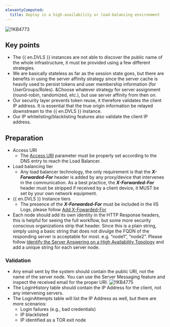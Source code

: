 ```yaml
---
eleventyComputed:
  title: Deploy in a high-availability or load-balancing environment
---
```

![!!KB4773](https://cdnweb.devolutions.net/docs/en/kb/KB4773.png)

## Key points
* The {{ en.DVLS }} instances are not able to discover the public name of the whole infrastructure, it must be provided using a few different strategies.
* We are basically stateless as far as the session state goes, but there are benefits in using the server affinity strategy since the server cache is heavily used to persist tokens and user membership information (for UserGroups/Roles). &Choose whatever strategy for server assignment (round-robin, randomized, etc.), but use server affinity from then on.
* Our security layer prevents token reuse, it therefore validates the client IP address. It is essential that the true origin information be relayed downstream to the {{ en.DVLS }} instance.
* Our IP whitelisting/blacklisting features also validate the client IP address.

## Preparation
* Access URI
    * The [Access URI](/kb/devolutions-server/knowledge-base/access-uri/) parameter must be properly set according to the DNS entry to reach the Load Balancer.
* Load balancing tier
    * Any load balancer technology, the only requirement is that the ***X-Forwarded-For*** header is added by any proxy/device that intervenes in the communication. As a best practice, the ***X-Forwarded-For*** header must be stripped if received by a client device, it MUST be set by your own network equipment.
* {{ en.DVLS }} Instance tiers
    * The presence of the ***X-Forwarded-For*** must be included in the IIS Logs, please follow [Add X-Fowarded-For](/kb/devolutions-server/knowledge-base/add-x-forwarded-for-column-iis/)
* Each node should add its own identity in the HTTP Response headers, this is helpful for seeing the full workflow, but some more security conscious organizations strip that header. Since this is a plain string, simply using a basic string that does not divulge the FQDN of the responding server is acceptable for most. e.g. “node1”, “node2”. Please follow [Identify the Server Answering on a High Availability Topology](/kb/devolutions-server/knowledge-base/identify-server-answering/) and add a unique string for each server node.
### Validation
* Any email sent by the system should contain the public URI, not the name of the server node. You can use the Server Messaging feature and inspect the received email for the proper URI.
![!!KB4775](https://cdnweb.devolutions.net/docs/en/kb/KB4775.png)
* The LoginHistory table should contain the IP Address for the client, not any intervening servers.
* The LoginAttempts table will list the IP Address as well, but there are more scenarios:
    * Login failures (e.g., bad credentials)
    * IP blacklisted
    * IP identified as a TOR exit node
